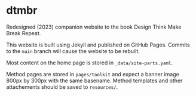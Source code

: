 # dtmbr

Redesigned (2023) companion website to the book Design Think Make Break Repeat.

This website is built using Jekyll and published on GitHub Pages. Commits to the `main` branch will cause the website to be rebuilt.

Most content on the home page is stored in `_data/site-parts.yaml`.

Method pages are stored in `pages/toolkit` and expect a banner image 800px by 300px with the same basename. Method templates and other attachements should be saved to `resources/`.